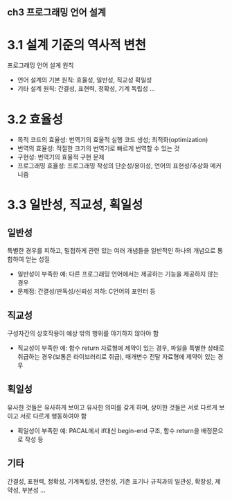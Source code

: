 ## ch3 프로그래밍 언어 설계

# 3.1 설계 기준의 역사적 변천

프로그래밍 언어 설계 원칙

- 언어 설계의 기본 원칙: 효율성, 일반성, 직교성 획일성
- 기타 설계 원칙: 간결성, 표현력, 정확성, 기계 독립성 ...



# 3.2 효율성

- 목적 코드의 효율성: 번역기의 효울적 실행 코드 생성; 최적화(optimization)
- 번역의 효율성: 적절한 크기의 번역기로 빠르게 번역할 수 있는 것
- 구현성: 번역기의 효율적 구현 문제
- 프로그래밍 효율성: 프로그래밍 작성의 단순성/용이성, 언어의 표현성/추상화 메커니즘



# 3.3 일반성, 직교성, 획일성

## 일반성

특별한 경우를 피하고, 밀접하게 관련 있는 여러 개념들을 일반적인 하나의 개념으로 통합하여 얻는 성질

- 일반성이 부족한 예: 다른 프로그래밍 언어에서는 제공하는 기능을 제공하지 않는 경우
- 문제점: 간결성/판독성/신뢰성 저하: C언어의 포인터 등

## 직교성

구성자간의 상호작용이 예상 밖의 행위를 야기하지 않아야 함

- 직교성이 부족한 예: 함수 return 자료형에 제약이 있는 경우, 파일을 특별한 상태로 취급하는 경우(보통은 라이브러리로 취급), 매개변수 전달 자료형에 제약이 있는 경우

## 획일성

유사한 것들은 유사하게 보이고 유사한 의미를 갖게 하며, 상이한 것들은 서로 다르게 보이고 서로 다르게 행동하여야 함

- 획일성이 부족한 예: PACAL에서 if대신 begin-end 구조, 함수 return을 배정문으로 작성 등

## 기타

간결성, 표현력, 정확성, 기계독립성, 안전성, 기존 표기나 규칙과의 일관성, 확장성, 제약성, 부분성 ...



